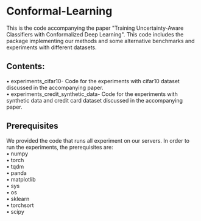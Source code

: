 # Conformal-Learning

This is the code accompanying the paper "Training Uncertainty-Aware Classifiers with Conformalized Deep Learning". This code includes the package implementing our methods and some alternative benchmarks and experiments with different datasets. 

## Contents:
•	experiments_cifar10- Code for the experiments with cifar10 dataset discussed in the accompanying paper.\
•	experiments_credit_synthetic_data- Code for the experiments with synthetic data and credit card dataset discussed in the accompanying paper.

## Prerequisites
We provided the code that runs all experiment on our servers. In order to run the experiments, the prerequisites are:\
•	numpy\
•	torch\
•	tqdm\
•	panda\
•	matplotlib\
•	sys\
•	os\
•	sklearn\
•	torchsort\
•	scipy
